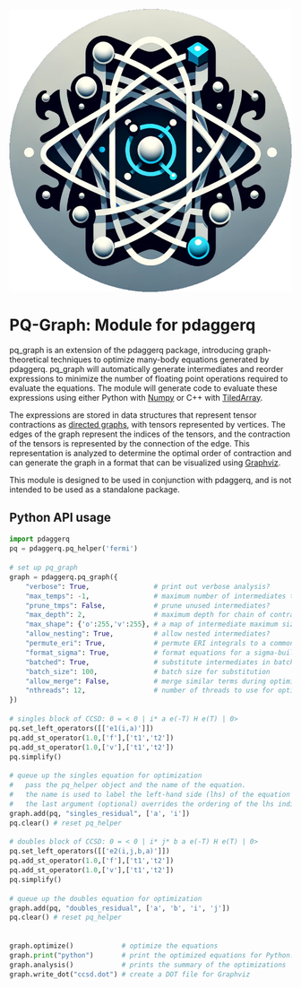 ![pq_graph Logo](./pq_graph.png)
# PQ-Graph: Module for pdaggerq

pq_graph is an extension of the pdaggerq package, introducing graph-theoretical techniques to optimize many-body equations generated by pdaggerq. pq_graph will automatically generate intermediates and reorder expressions to minimize the number of floating point operations required to evaluate the equations. The module will generate code to evaluate these expressions using either Python with [Numpy](https://numpy.org/)
or C++ with [TiledArray](https://valeevgroup.github.io/tiledarray/dox-master/index.html).

The expressions are stored in data structures that represent tensor contractions as [directed graphs](https://en.wikipedia.org/wiki/Quiver_(mathematics)), with tensors represented by vertices. The edges of the graph represent the indices of the tensors, and the contraction of the tensors is represented by the connection of the edge. This representation is analyzed to determine the optimal order of contraction and can generate the graph in a format that can be visualized using [Graphviz](https://graphviz.org/).

This module is designed to be used in conjunction with pdaggerq, and is not intended to be used as a standalone package.

## Python API usage

```python
import pdaggerq
pq = pdaggerq.pq_helper('fermi')

# set up pq_graph
graph = pdaggerq.pq_graph({
    "verbose": True,                # print out verbose analysis?
    "max_temps": -1,                # maximum number of intermediates to find
    "prune_tmps": False,            # prune unused intermediates?
    "max_depth": 2,                 # maximum depth for chain of contractions
    "max_shape": {'o':255,'v':255}, # a map of intermediate maximum sizes
    "allow_nesting": True,          # allow nested intermediates?
    "permute_eri": True,            # permute ERI integrals to a common order?
    "format_sigma": True,           # format equations for a sigma-build?
    "batched": True,                # substitute intermediates in batches?
    "batch_size": 100,              # batch size for substitution
    "allow_merge": False,           # merge similar terms during optimization?
    "nthreads": 12,                 # number of threads to use for optimization
})

# singles block of CCSD: 0 = < 0 | i* a e(-T) H e(T) | 0>
pq.set_left_operators([['e1(i,a)']])
pq.add_st_operator(1.0,['f'],['t1','t2'])
pq.add_st_operator(1.0,['v'],['t1','t2'])
pq.simplify()

# queue up the singles equation for optimization
#   pass the pq_helper object and the name of the equation.
#   the name is used to label the left-hand side (lhs) of the equation
#   the last argument (optional) overrides the ordering of the lhs indices
graph.add(pq, "singles_residual", ['a', 'i'])
pq.clear() # reset pq_helper

# doubles block of CCSD: 0 = < 0 | i* j* b a e(-T) H e(T) | 0>
pq.set_left_operators([['e2(i,j,b,a)']])
pq.add_st_operator(1.0,['f'],['t1','t2'])
pq.add_st_operator(1.0,['v'],['t1','t2'])
pq.simplify()

# queue up the doubles equation for optimization
graph.add(pq, "doubles_residual", ['a', 'b', 'i', 'j'])
pq.clear() # reset pq_helper


graph.optimize()            # optimize the equations
graph.print("python")       # print the optimized equations for Python.
graph.analysis()            # prints the summary of the optimizations
graph.write_dot("ccsd.dot") # create a DOT file for Graphviz
```
